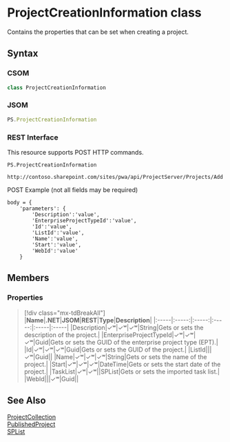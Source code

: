 [comment]: # (Name:ProjectCreationInformation)
[comment]: # (Name:Microsoft.ProjectServer.ProjectCreationInformation)
[comment]: # (Type:class)
[comment]: # (Status:Verified)

# <a name="name"></a>ProjectCreationInformation class

<a name="description"></a>Contains the properties that can be set when creating a project.

## <a name="syntax"></a>Syntax

### CSOM

```cs
class ProjectCreationInformation 
```
### JSOM

```javascript
PS.ProjectCreationInformation
```
### REST Interface

This resource supports POST HTTP commands.

```
PS.ProjectCreationInformation

http://contoso.sharepoint.com/sites/pwa/api/ProjectServer/Projects/Add
```
POST Example (not all fields may be required)
```
body = {
	'parameters': {
		'Description':'value', 
		'EnterpriseProjectTypeId':'value', 
		'Id':'value', 
		'ListId':'value', 
		'Name':'value', 
		'Start':'value', 
		'WebId':'value'		
	}
```

## <a name="members"></a>Members

### <a name="properties"></a>Properties
> [!div class="mx-tdBreakAll"]
|**Name**|**.NET**|**JSOM**|**REST**|**Type**|**Description**|
|:-----|:-----:|:-----:|:-----:|:-----|:-----|
|<a name="Description"></a>Description|&#x2713;&#x02B7;|&#x2713;&#x02B7;|&#x2713;&#x02B7;|String|Gets or sets the description of the project.|
|<a name="EnterpriseProjectTypeId"></a>EnterpriseProjectTypeId|&#x2713;&#x02B7;|&#x2713;&#x02B7;|&#x2713;&#x02B7;|Guid|Gets or sets the GUID of the enterprise project type (EPT).|
|<a name="Id"></a>Id|&#x2713;&#x02B7;|&#x2713;&#x02B7;|&#x2713;&#x02B7;|Guid|Gets or sets the GUID of the project.|
|<a name="ListId"></a>ListId|||&#x2713;&#x02B7;|Guid||
|<a name="Name"></a>Name|&#x2713;&#x02B7;|&#x2713;&#x02B7;|&#x2713;&#x02B7;|String|Gets or sets the name of the project.|
|<a name="Start"></a>Start|&#x2713;&#x02B7;|&#x2713;&#x02B7;|&#x2713;&#x02B7;|DateTime|Gets or sets the start date of the project.|
|<a name="TaskList"></a>TaskList|&#x2713;&#x02B7;|&#x2713;&#x02B7;||SPList|Gets or sets the imported task list.|
|<a name="WebId"></a>WebId|||&#x2713;&#x02B7;|Guid||

## <a name="seeAlso"></a>See Also

[ProjectCollection](ProjectCollection.md)<br/>
[PublishedProject](PublishedProject.md)<br/>
[SPList](https://msdn.microsoft.com/en-us/library/microsoft.sharepoint.splist.aspx)<br/>
